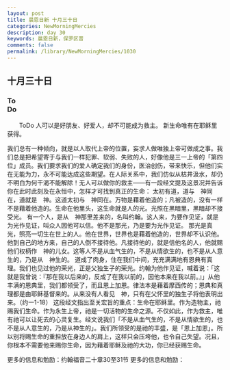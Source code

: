 ```yaml
---
layout: post
title: 晨恩日新 十月三十日
categories: NewMorningMercies
description: day 30
keywords: 晨恩日新，保罗区普
comments: false
permalink: /library/NewMorningMercies/1030
---
```


## 十月三十日

### To <br> Do

&emsp;&emsp;ToDo
人可以是好朋友、好爱人，却不可能成为救主。
新生命唯有在耶稣里获得。
 
我们总有一种倾向，就是以人取代上帝的位置，妄求人做唯独上帝可做成之事。我们总是把希望寄于与我们一样犯罪、软弱、失败的人，好像他是三一上帝的「第四位」成员。我们要求我们的爱人确定我们的身份，医治创伤，带来快乐，但他们实在无能为力，永不可能达成这些期望。在人际关系中，我们仿似从枯井汲水，却仍不明白为何干渴不能解除！无人可以做你的救主——有一段经文提及这景况并告诉你在此时此刻及在永恒中，怎样才可找到真正的生命：
太初有道，道与　神同在，道就是　神。这道太初与　神同在。万物是藉着他造的；凡被造的，没有一样不是藉着他造的。生命在他里头，这生命就是人的光。光照在黑暗里，黑暗却不接受光。
有一个人，是从　神那里差来的，名叫约翰。这人来，为要作见证，就是为光作见证，叫众人因他可以信。他不是那光，乃是要为光作见证。
那光是真光，照亮一切生在世上的人。他在世界，世界也是藉着他造的，世界却不认识他。他到自己的地方来，自己的人倒不接待他。凡接待他的，就是信他名的人，他就赐他们权柄作　神的儿女。这等人不是从血气生的，不是从情欲生的，也不是从人意生的，乃是从　神生的。
道成了肉身，住在我们中间，充充满满地有恩典有真理。我们也见过他的荣光，正是父独生子的荣光。约翰为他作见证，喊着说：「这就是我曾说：『那在我以后来的，反成了在我以前的，因他本来在我以前。』」从他丰满的恩典里，我们都领受了，而且恩上加恩。律法本是藉着摩西传的；恩典和真理都是由耶稣基督来的。从来没有人看见　神，只有在父怀里的独生子将他表明出来。（约一1-18）
这段经文指出至关宏旨的重点：生命在耶稣里。作为造物主，祂赐我们生命。作为永生上帝，祂是一切活物的生命之源。不仅如此，作为救主，唯有祂可以让死去的心灵复生。经文说我们「不是从血气生的，不是从情欲生的，也不是从人意生的，乃是从神生的」。我们所领受的是祂的丰盛，是「恩上加恩」。所以别将赐生命的重担放在身边人的肩上，这样只会压垮他，也令自己失望。况且，你根本不需要他来赐你生命，因为藉着耶稣及祂的大功，你已经获赐生命。
 
更多的信息和勉励：约翰福音二十章30至31节
更多的信息和勉励：[]()
